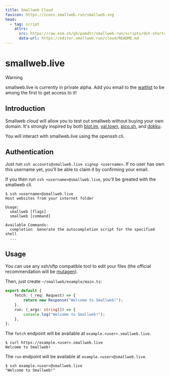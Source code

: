 ```yaml
---
title: Smallweb Cloud
favicon: https://icons.smallweb.run/smallweb.svg
head:
  - tag: script
    attrs:
      src: https://raw.esm.sh/gh/pomdtr/smallweb.run/scripts/dot-shortcut.js
      data-url: https://editor.smallweb.run/cloud/README.md
---
```


# smallweb.live

> [!WARNING]
> smallweb.live is currently in private alpha. Add you email to the [waitlist](https://cloud.smallweb.run) to be among the first to get access to it!

## Introduction

Smallweb cloud will allow you to test out smallweb without buying your own domain. It's strongly inspired by both [blot.im](https://blot.im), [val.town](https://val.town), [pico.sh](https://pico.sh), and [dokku](https://dokku.com/).

You will interact with smallweb.live using the openssh cli.

## Authentication

Just run `ssh accounts@smallweb.live signup <username>`. If no user has own this username yet, you'll be able to claim it by confirming your email.

If you then run `ssh <username>@smallweb.live`, you'll be greated with the smallweb cli.

```console
$ ssh <username>@smallweb.live
Host websites from your internet folder

Usage:
  smallweb [flags]
  smallweb [command]

Available Commands:
  completion  Generate the autocompletion script for the specified shell
  ...
```

## Usage

You can use any ssh/sftp compatible tool to edit your files (the official recommendation will be [mutagen](https://mutagen.io/)).

Then, just create `~/smallweb/example/main.ts`:

```ts
export default {
    fetch: (_req: Request) => {
        return new Response("Welcome to Smallweb!");
    },
    run: (_args: string[]) => {
        console.log("Welcome to Smallweb!");
    },
};
```

The `fetch` endpoint will be available at `example.<user>.smallweb.live`.

```console
$ curl https://example.<user>.smallweb.live
Welcome to Smallweb!
```

The `run` endpoint will be available at `example.<user>@smallweb.live`.

```console
$ ssh example.<user>@smallweb.live
"Welcome to Smallweb!"
```
